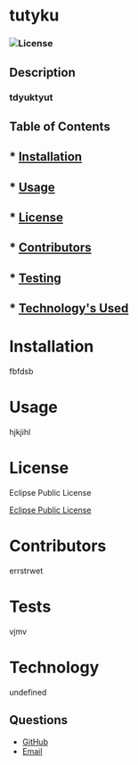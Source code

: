 
# tutyku

### ![License](https://img.shields.io/badge/License-EPL%201.0-red.svg)

## Description
### tdyuktyut

## Table of Contents

## * [Installation](#Installation)

## * [Usage](#Usage)

## * [License](#License)

## * [Contributors](#Contributors)

## * [Testing](#Tests)

## * [Technology's Used](#Technology)

# Installation

  fbfdsb

# Usage

   hjkjihl

# License

   Eclipse Public License
 
   [Eclipse Public License](https://opensource.org/licenses/EPL-1.0)

# Contributors

   errstrwet

# Tests

   vjmv

# Technology

   undefined

## Questions
* [GitHub](oditjhsti.github.io)
* [Email](slrtgjsroitjh)
